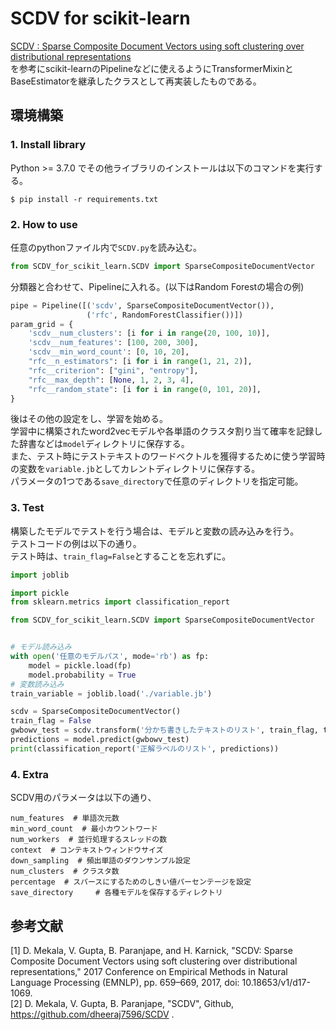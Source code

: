 # SCDV for scikit-learn
[SCDV : Sparse Composite Document Vectors using soft clustering over distributional representations](https://www.aclweb.org/anthology/D17-1069/)  
を参考にscikit-learnのPipelineなどに使えるようにTransformerMixinとBaseEstimatorを継承したクラスとして再実装したものである。  


## 環境構築
### 1. Install library
Python >= 3.7.0 でその他ライブラリのインストールは以下のコマンドを実行する。  
```shell script
$ pip install -r requirements.txt
```


### 2. How to use
任意のpythonファイル内で`SCDV.py`を読み込む。
```python
from SCDV_for_scikit_learn.SCDV import SparseCompositeDocumentVector
```
分類器と合わせて、Pipelineに入れる。(以下はRandom Forestの場合の例)  
```python
pipe = Pipeline([('scdv', SparseCompositeDocumentVector()),
                 ('rfc', RandomForestClassifier())])
param_grid = {
    'scdv__num_clusters': [i for i in range(20, 100, 10)],
    'scdv__num_features': [100, 200, 300],
    'scdv__min_word_count': [0, 10, 20],
    "rfc__n_estimators": [i for i in range(1, 21, 2)],
    "rfc__criterion": ["gini", "entropy"],
    "rfc__max_depth": [None, 1, 2, 3, 4],
    "rfc__random_state": [i for i in range(0, 101, 20)],
}
```
後はその他の設定をし、学習を始める。  
学習中に構築されたword2vecモデルや各単語のクラスタ割り当て確率を記録した辞書などは`model`ディレクトリに保存する。  
また、テスト時にテストテキストのワードベクトルを獲得するために使う学習時の変数を`variable.jb`としてカレントディレクトリに保存する。  
パラメータの1つである`save_directory`で任意のディレクトリを指定可能。  


### 3. Test
構築したモデルでテストを行う場合は、モデルと変数の読み込みを行う。  
テストコードの例は以下の通り。  
テスト時は、`train_flag=False`とすることを忘れずに。  
```python
import joblib

import pickle
from sklearn.metrics import classification_report

from SCDV_for_scikit_learn.SCDV import SparseCompositeDocumentVector


# モデル読み込み
with open('任意のモデルパス', mode='rb') as fp:
    model = pickle.load(fp)
    model.probability = True
# 変数読み込み
train_variable = joblib.load('./variable.jb')

scdv = SparseCompositeDocumentVector()
train_flag = False
gwbowv_test = scdv.transform('分かち書きしたテキストのリスト', train_flag, train_variable)
predictions = model.predict(gwbowv_test)
print(classification_report('正解ラベルのリスト', predictions))
```


### 4. Extra
SCDV用のパラメータは以下の通り、
```
num_features  # 単語次元数
min_word_count  # 最小カウントワード
num_workers  # 並行処理するスレッドの数
context  # コンテキストウィンドウサイズ
down_sampling  # 頻出単語のダウンサンプル設定
num_clusters  # クラスタ数
percentage  # スパースにするためのしきい値パーセンテージを設定
save_directory     # 各種モデルを保存するディレクトリ
```


## 参考文献
[1] D. Mekala, V. Gupta, B. Paranjape, and H. Karnick, "SCDV: Sparse Composite Document Vectors using soft clustering over distributional representations," 2017 Conference on Empirical Methods in Natural Language Processing (EMNLP), pp. 659–669, 2017, doi: 10.18653/v1/d17-1069.  
[2] D. Mekala, V. Gupta, B. Paranjape, "SCDV", Github, https://github.com/dheeraj7596/SCDV .